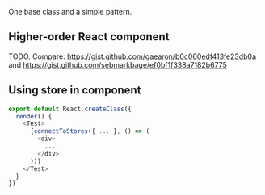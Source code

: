 One base class and a simple pattern.

## Higher-order React component

TODO. Compare: https://gist.github.com/gaearon/b0c060edf413fe23db0a and https://gist.github.com/sebmarkbage/ef0bf1f338a7182b6775

## Using store in component

```javascript
export default React.createClass({
  render() {
    <Test>
      {connectToStores({ ... }, () => (
        <div>
          ...
        </div>
      ))}
    </Test>
  }
})
```
